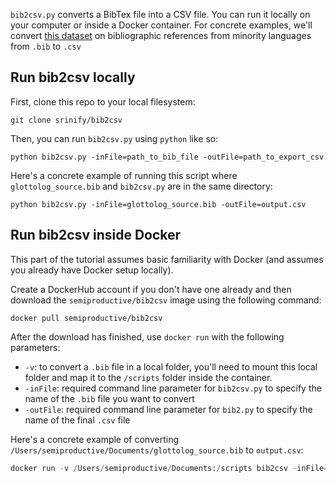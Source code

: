 `bib2csv.py` converts a BibTex file into a CSV file. You can run it locally on your computer or inside a Docker container. For concrete examples, we'll convert [this dataset](https://glottolog.org/meta/downloads) on bibliographic references from minority languages from `.bib` to `.csv`

## Run bib2csv locally

First, clone this repo to your local filesystem:

```
git clone srinify/bib2csv
```

Then, you can run `bib2csv.py` using `python` like so:

```
python bib2csv.py -inFile=path_to_bib_file -outFile=path_to_export_csv
```

Here's a concrete example of running this script where `glottolog_source.bib` and `bib2csv.py` are in the same directory:

```
python bib2csv.py -inFile=glottolog_source.bib -outFile=output.csv
```

## Run bib2csv inside Docker


This part of the tutorial assumes basic familiarity with Docker (and assumes you already have Docker setup locally). 

Create a DockerHub account if you don't have one already and then download the `semiproductive/bib2csv` image using the following command:

```
docker pull semiproductive/bib2csv
```

After the download has finished, use `docker run` with the following parameters:

- `-v`: to convert a `.bib` file in a local folder, you'll need to mount this local folder and map it to the `/scripts` folder inside the container.
- `-inFile`: required command line parameter for `bib2csv.py` to specify the name of the `.bib` file you want to convert
- `-outFile`: required command line parameter for `bib2.py` to specify the name of the final  `.csv` file

Here's a concrete example of converting `/Users/semiproductive/Documents/glottolog_source.bib` to `output.csv`:

```python
docker run -v /Users/semiproductive/Documents:/scripts bib2csv -inFile=glottolog_source.bib -outFile=output.csv
```
